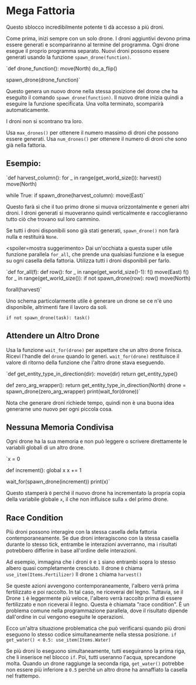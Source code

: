 # Mega Fattoria
Questo sblocco incredibilmente potente ti dà accesso a più droni. 

Come prima, inizi sempre con un solo drone. I droni aggiuntivi devono prima essere generati e scompariranno al termine del programma.
Ogni drone esegue il proprio programma separato. Nuovi droni possono essere generati usando la funzione `spawn_drone(function)`.

`def drone_function():
    move(North)
    do_a_flip()

spawn_drone(drone_function)`

Questo genera un nuovo drone nella stessa posizione del drone che ha eseguito il comando `spawn_drone(function)`. Il nuovo drone inizia quindi a eseguire la funzione specificata. Una volta terminato, scomparirà automaticamente.

I droni non si scontrano tra loro. 

Usa `max_drones()` per ottenere il numero massimo di droni che possono essere generati.
Usa `num_drones()` per ottenere il numero di droni che sono già nella fattoria.


## Esempio:
`def harvest_column():
    for _ in range(get_world_size()):
        harvest()
        move(North)

while True:
    if spawn_drone(harvest_column):
        move(East)`

Questo farà sì che il tuo primo drone si muova orizzontalmente e generi altri droni. I droni generati si muoveranno quindi verticalmente e raccoglieranno tutto ciò che trovano sul loro cammino.

Se tutti i droni disponibili sono già stati generati, `spawn_drone()` non farà nulla e restituirà `None`.

<spoiler=mostra suggerimento> Dai un'occhiata a questa super utile funzione parallela `for_all`, che prende una qualsiasi funzione e la esegue su ogni casella della fattoria. Utilizza tutti i droni disponibili per farlo.

`def for_all(f):
	def row():
		for _ in range(get_world_size()-1):
			f()
			move(East)
		f()
	for _ in range(get_world_size()):
		if not spawn_drone(row):
			row()
		move(North)

forall(harvest)`

Uno schema particolarmente utile è generare un drone se ce n'è uno disponibile, altrimenti fare il lavoro da soli.

`if not spawn_drone(task):
	task()`
</spoiler>

## Attendere un Altro Drone
Usa la funzione `wait_for(drone)` per aspettare che un altro drone finisca. Ricevi l'handle del `drone` quando lo generi.
`wait_for(drone)` restituisce il valore di ritorno della funzione che l'altro drone stava eseguendo.

`def get_entity_type_in_direction(dir):
    move(dir)
    return get_entity_type()

def zero_arg_wrapper():
    return get_entity_type_in_direction(North)
drone = spawn_drone(zero_arg_wrapper)
print(wait_for(drone))`

Nota che generare droni richiede tempo, quindi non è una buona idea generarne uno nuovo per ogni piccola cosa.

## Nessuna Memoria Condivisa
Ogni drone ha la sua memoria e non può leggere o scrivere direttamente le variabili globali di un altro drone.

`x = 0

def increment():
    global x
    x += 1

wait_for(spawn_drone(increment))
print(x)`

Questo stamperà `0` perché il nuovo drone ha incrementato la propria copia della variabile globale `x`, il che non influisce sulla `x` del primo drone.

## Race Condition
Più droni possono interagire con la stessa casella della fattoria contemporaneamente. Se due droni interagiscono con la stessa casella durante lo stesso tick, entrambe le interazioni avverranno, ma i risultati potrebbero differire in base all'ordine delle interazioni.

Ad esempio, immagina che i droni `0` e `1` siano entrambi sopra lo stesso albero quasi completamente cresciuto.
Il drone `0` chiama
`use_item(Items.Fertilizer)`
Il drone `1` chiama
`harvest()`

Se queste azioni avvengono contemporaneamente, l'albero verrà prima fertilizzato e poi raccolto. In tal caso, ne riceverai del legno. Tuttavia, se il Drone `1` è leggermente più veloce, l'albero verrà raccolto prima di essere fertilizzato e non riceverai il legno.
Questa è chiamata "race condition". È un problema comune nella programmazione parallela, dove il risultato dipende dall'ordine in cui vengono eseguite le operazioni.

Ecco un'altra situazione problematica che può verificarsi quando più droni eseguono lo stesso codice simultaneamente nella stessa posizione.
`if get_water() < 0.5:
    use_item(Items.Water)`

Se più droni lo eseguono simultaneamente, tutti eseguiranno la prima riga, che li inserisce nel blocco `if`. Poi, tutti useranno l'acqua, sprecandone molta.
Quando un drone raggiunge la seconda riga, `get_water()` potrebbe non essere più inferiore a `0.5` perché un altro drone ha annaffiato la casella nel frattempo.